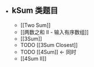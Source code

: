 - ## kSum 类题目
	- [[Two Sum]]
	- [[两数之和 II - 输入有序数组]]
	- [[3Sum]]
	- TODO [[3Sum Closest]]
	- TODO [[4Sum]] <- 同时
	- [[4Sum II]]